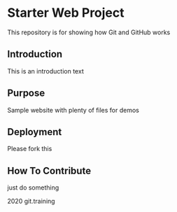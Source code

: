 # Starter Web Project

This repository is for showing how Git and GitHub works

## Introduction

This is an introduction text

## Purpose

Sample website with plenty of files for demos

## Deployment
Please fork this
## How To Contribute
just do something

2020 git.training